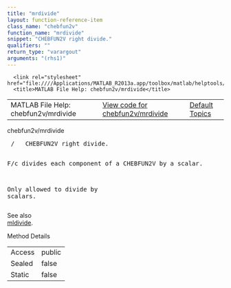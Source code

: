 ```yaml
---
title: "mrdivide"
layout: function-reference-item
class_name: "chebfun2v"
function_name: "mrdivide"
snippet: "CHEBFUN2V right divide."
qualifiers: ""
return_type: "varargout"
arguments: "(rhs1)"
---
```


<html>
   <head>
      <meta http-equiv="Content-Type" content="text/html; charset=utf-8">
   
      <link rel="stylesheet" href="file:////Applications/MATLAB_R2013a.app/toolbox/matlab/helptools/private/helpwin.css">
      <title>MATLAB File Help: chebfun2v/mrdivide</title>
   </head>
   <body>
      <!--Single-page help-->
      <table border="0" cellspacing="0" width="100%">
         <tr class="subheader">
            <td class="headertitle">MATLAB File Help: chebfun2v/mrdivide</td>
            <td class="subheader-left"><a href="matlab:edit chebfun2v/mrdivide">View code for chebfun2v/mrdivide</a></td>
            <td class="subheader-right"><a href="matlab:helpwin">Default Topics</a></td>
         </tr>
      </table>
      <div class="title">chebfun2v/mrdivide</div>
      <div class="helptext"><pre><!--helptext --> /   CHEBFUN2V right divide.
 
  F/c divides each component of a CHEBFUN2V by a scalar. 
  
  Only allowed to divide by scalars.</pre></div><!--after help --><!--seeAlso--><div class="footerlinktitle">See also</div><div class="footerlink"> <a href="matlab:helpwin chebfun2v/mldivide">mldivide</a>.
</div>
      <!--Method-->
      <div class="sectiontitle">Method Details</div>
      <table class="class-details">
         <tr>
            <td class="class-detail-label">Access</td>
            <td>public</td>
         </tr>
         <tr>
            <td class="class-detail-label">Sealed</td>
            <td>false</td>
         </tr>
         <tr>
            <td class="class-detail-label">Static</td>
            <td>false</td>
         </tr>
      </table>
   </body>
</html>
